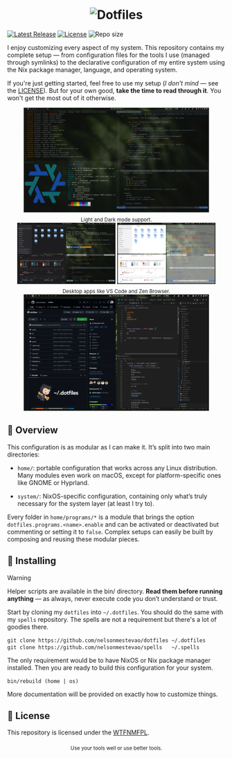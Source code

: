 [releases]: https://github.com/nelsonmestevao/dotfiles/releases/latest
[license]: #-license

<h1 align="center">
<picture>
  <source media="(prefers-color-scheme: dark)" srcset="/.github/header-LIGHT.png">
  <source media="(prefers-color-scheme: light)" srcset="/.github/header-DARK.png">
  <img alt="Dotfiles" src="/.github/header-DARK.png" width="750">
</picture>
</h1>

[![Latest Release](https://img.shields.io/github/release-pre/nelsonmestevao/dotfiles.svg?style=flat-square)][releases]
[![License](https://img.shields.io/github/license/nelsonmestevao/dotfiles?logo=WTFNMFPL&style=flat-square)][license]
![Repo size](https://img.shields.io/github/repo-size/nelsonmestevao/dotfiles.svg?style=flat-square)

I enjoy customizing every aspect of my system. This repository contains my
complete setup — from configuration files for the tools I use (managed through
symlinks) to the declarative configuration of my entire system using the Nix
package manager, language, and operating system.

If you're just getting started, feel free to use my setup (_I don’t mind_ — see
the [LICENSE][license]). But for your own good, **take the time to read through
it**. You won't get the most out of it otherwise.

<div align="center">
  <img alt="screenshot" src=".github/screenshot.png" width="85%"/>
</div>

<div align="center" class="flex">
  <sub>Light and Dark mode support.</sub><br/>
  <img alt="darkmode" src=".github/dark-mode.png" width="45%"/>
  <img alt="lightmode" src=".github/light-mode.png" width="45%"/>
</div>

<div align="center">
  <sub>Desktop apps like VS Code and Zen Browser.</sub><br/>
  <img alt="apps" src=".github/desktop-apps.png" width="85%"/>
</div>

## 🧩 Overview

This configuration is as modular as I can make it. It’s split into two main
directories:

- `home/`: portable configuration that works across any Linux distribution. Many
modules even work on macOS, except for platform-specific ones like GNOME or
Hyprland.

- `system/`: NixOS-specific configuration, containing only what’s truly
necessary for the system layer (at least I try to).

Every folder in `home/programs/*` is a module that brings the option
`dotfiles.programs.<name>.enable` and can be activated or deactivated but commenting
or setting it to `false`. Complex setups can easily be built by composing and
reusing these modular pieces.

## 🚀 Installing

> [!WARNING]
> Helper scripts are available in the bin/ directory.
> **Read them before running anything** — as always, never execute code you don’t
understand or trust.

Start by cloning my `dotfiles` into `~/.dotfiles`. You should do the same with
my `spells` repository. The spells are not a requirement but there's a lot of
goodies there.

```shell
git clone https://github.com/nelsonmestevao/dotfiles ~/.dotfiles
git clone https://github.com/nelsonmestevao/spells   ~/.spells
```

The only requirement would be to have NixOS or Nix package manager installed.
Then you are ready to build this configuration for your system.

```shell
bin/rebuild (home | os)
```

More documentation will be provided on exactly how to customize things.

## 📄 License

This repository is licensed under the [WTFNMFPL](LICENSE.txt).

<div align="center">
  <sub>Use your tools well or use better tools.</sub>
</div>

